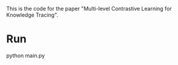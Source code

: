 This is the code for the paper "Multi-level Contrastive Learning for Knowledge Tracing".

# Run
python main.py
